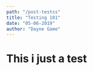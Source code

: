 ```yaml
---
path: "/post-testss"
title: "Testing 101"
date: "05-06-2019"
author: "Dayne Game"
---
```


<h1>This i just a test</h1>
